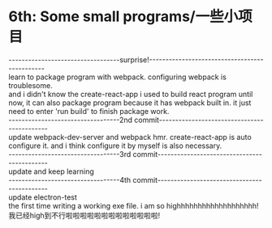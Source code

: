 # 6th: Some small programs/一些小项目
----------------------------------surprise!----------------------------------------------<br>
learn to package program with webpack. configuring webpack is troublesome.<br>
and i didn't know the create-react-app i used to build react program until now, it can also package program because it has webpack built in. it just need to enter 'run build' to finish package work.<br>
----------------------------------2nd commit--------------------------------------------<br>
update webpack-dev-server and webpack hmr. create-react-app is auto configure it. and i think configure it by myself is also necessary.<br>
----------------------------------3rd commit--------------------------------------------<br>
update and keep learning<br>
----------------------------------4th commit--------------------------------------------<br>
update electron-test<br>
the first time writing a working exe file. i am so highhhhhhhhhhhhhhhhhhh!<br>
我已经high到不行啦啦啦啦啦啦啦啦啦啦啦啦啦!<br>
